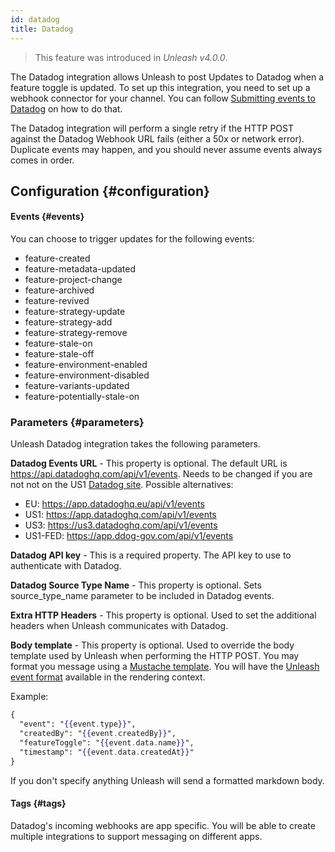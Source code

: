 ```yaml
---
id: datadog
title: Datadog
---
```


> This feature was introduced in _Unleash v4.0.0_.

The Datadog integration allows Unleash to post Updates to Datadog when a feature toggle is updated. To set up this integration, you need to set up a webhook connector for your channel. You can follow [Submitting events to Datadog](https://docs.datadoghq.com/api/latest/events/#post-an-event) on how to do that.

The Datadog integration will perform a single retry if the HTTP POST against the Datadog Webhook URL fails (either a 50x or network error). Duplicate events may happen, and you should never assume events always comes in order.

## Configuration {#configuration}

#### Events {#events}

You can choose to trigger updates for the following events:

- feature-created
- feature-metadata-updated
- feature-project-change
- feature-archived
- feature-revived
- feature-strategy-update
- feature-strategy-add
- feature-strategy-remove
- feature-stale-on
- feature-stale-off
- feature-environment-enabled
- feature-environment-disabled
- feature-variants-updated
- feature-potentially-stale-on

### Parameters {#parameters}

Unleash Datadog integration takes the following parameters.

**Datadog Events URL** - This property is optional. The default URL is https://api.datadoghq.com/api/v1/events. Needs to be changed if you are not not on the US1 [Datadog site](https://docs.datadoghq.com/getting_started/site/). Possible alternatives:
  - EU: https://app.datadoghq.eu/api/v1/events
  - US1: https://app.datadoghq.com/api/v1/events
  - US3: https://us3.datadoghq.com/api/v1/events
  - US1-FED: https://app.ddog-gov.com/api/v1/events


**Datadog API key** - This is a required property. The API key to use to authenticate with Datadog.

**Datadog Source Type Name** - This property is optional. Sets source_type_name parameter to be included in Datadog events.

**Extra HTTP Headers** - This property is optional. Used to set the additional headers when Unleash communicates with Datadog.

**Body template** - This property is optional. Used to override the body template used by Unleash when performing the HTTP POST. You may format you message using a [Mustache template](https://mustache.github.io). You will have the [Unleash event format](/reference/api/legacy/unleash/admin/events) available in the rendering context.

Example:

```mustache
{
  "event": "{{event.type}}",
  "createdBy": "{{event.createdBy}}",
  "featureToggle": "{{event.data.name}}",
  "timestamp": "{{event.data.createdAt}}"
}
```

If you don't specify anything Unleash will send a formatted markdown body.

#### Tags {#tags}

Datadog's incoming webhooks are app specific. You will be able to create multiple integrations to support messaging on different apps.
